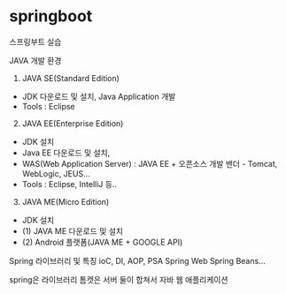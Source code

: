 # springboot
스프링부트 실습

JAVA 개발 환경

1. JAVA SE(Standard Edition)
- JDK 다운로드 및 설치, Java Application 개발
- Tools : Eclipse
2.  JAVA EE(Enterprise Edition)
- JDK 설치 
- Java EE 다운로드 및 설치, 
- WAS(Web Application Server) : JAVA EE + 오픈소스 개발 밴더 - Tomcat, WebLogic, JEUS...
- Tools : Eclipse, IntelliJ 등..
3.  JAVA ME(Micro Edition)
- JDK 설치
- (1) JAVA ME 다운로드 및 설치
- (2) Android 플랫폼(JAVA ME + GOOGLE API)





Spring 라이브러리 및 특징
ioC, DI, AOP, PSA
Spring Web
Spring Beans...

spring은 라이브러리 톰캣은 서버
둘이 합쳐서 자바 웹 애플리케이션